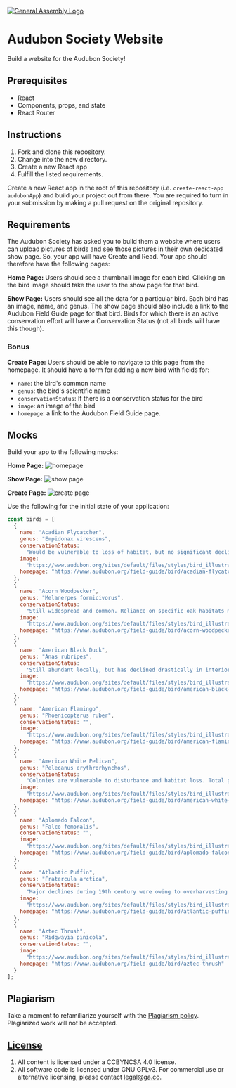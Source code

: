 [![General Assembly Logo](https://camo.githubusercontent.com/1a91b05b8f4d44b5bbfb83abac2b0996d8e26c92/687474703a2f2f692e696d6775722e636f6d2f6b6538555354712e706e67)](https://generalassemb.ly/education/web-development-immersive)

# Audubon Society Website

Build a website for the Audubon Society!

## Prerequisites

- React
- Components, props, and state
- React Router

## Instructions

1. Fork and clone this repository.
1. Change into the new directory.
1. Create a new React app
1. Fulfill the listed requirements.

Create a new React app in the root of this repository (i.e.
`create-react-app audubonApp`) and build your project out from there. You are required to
turn in your submission by making a pull request on the original repository.


## Requirements

The Audubon Society has asked you to build them a website where users can upload
pictures of birds and see those pictures in their own dedicated show page. So,
your app will have Create and Read. Your app should therefore have the following
pages:

**Home Page:** Users should see a thumbnail image for each bird. Clicking on the
bird image should take the user to the show page for that bird.

**Show Page:** Users should see all the data for a particular bird. Each bird
has an image, name, and genus. The show page should also include a link to the
Audubon Field Guide page for that bird. Birds for which there is an active
conservation effort will have a Conservation Status (not all birds will have
this though).

### Bonus

**Create Page:** Users should be able to navigate to this page from the
homepage. It should have a form for adding a new bird with fields for:

- `name`: the bird's common name
- `genus`: the bird's scientific name
- `conservationStatus`: If there is a conservation status for the bird
- `image`: an image of the bird
- `homepage`: a link to the Audubon Field Guide page.

## Mocks

Build your app to the following mocks:

**Home Page:**
![homepage](https://media.git.generalassemb.ly/user/8618/files/261bb4ca-cbb6-11e8-86de-e4da123819ce)

**Show Page:**
![show page](https://media.git.generalassemb.ly/user/8618/files/26595fb4-cbb6-11e8-9d34-3447f8414d6a)

**Create Page:**
![create page](https://media.git.generalassemb.ly/user/8618/files/25bc5570-cbb6-11e8-9912-eb843afec31c)

Use the following for the initial state of your application:

```js
const birds = [
  {
    name: "Acadian Flycatcher",
    genus: "Empidonax virescens",
    conservationStatus:
      "Would be vulnerable to loss of habitat, but no significant decline noted so far. In some regions, Brown-headed Cowbirds often lay eggs in nests of this species.",
    image:
      "https://www.audubon.org/sites/default/files/styles/bird_illustration/public/4492_Sibl_9780307957900_art_r1.jpg?itok=8HuhVVIy",
    homepage: "https://www.audubon.org/field-guide/bird/acadian-flycatcher"
  },
  {
    name: "Acorn Woodpecker",
    genus: "Melanerpes formicivorus",
    conservationStatus:
      "Still widespread and common. Reliance on specific oak habitats may make it vulnerable to the effects of climate change.",
    image:
      "https://www.audubon.org/sites/default/files/styles/bird_illustration/public/2420_Sibl_9780307957900_art_r1.jpg?itok=7khdegFX",
    homepage: "https://www.audubon.org/field-guide/bird/acorn-woodpecker"
  },
  {
    name: "American Black Duck",
    genus: "Anas rubripes",
    conservationStatus:
      'Still abundant locally, but has declined drastically in interior parts of range. Clearing of forest has favored invasion by Mallards, which hybridize extensively with Black Ducks, leading to genetic "swamping" of population.',
    image:
      "https://www.audubon.org/sites/default/files/styles/bird_illustration/public/783_Sibl_9780307957900_art_r1.jpg?itok=q04--9Fr",
    homepage: "https://www.audubon.org/field-guide/bird/american-black-duck"
  },
  {
    name: "American Flamingo",
    genus: "Phoenicopterus ruber",
    conservationStatus: "",
    image:
      "https://www.audubon.org/sites/default/files/styles/bird_illustration/public/601_Sibl_9780307957900_art_r1.jpg?itok=AcEmNVlO",
    homepage: "https://www.audubon.org/field-guide/bird/american-flamingo"
  },
  {
    name: "American White Pelican",
    genus: "Pelecanus erythrorhynchos",
    conservationStatus:
      "Colonies are vulnerable to disturbance and habitat loss. Total population probably declined through first half of 20th century, substantial increase since 1970s.",
    image:
      "https://www.audubon.org/sites/default/files/styles/bird_illustration/public/267_Sibl_9780307957900_art_r1.jpg?itok=eUpCM6_Y",
    homepage: "https://www.audubon.org/field-guide/bird/american-white-pelican"
  },
  {
    name: "Aplomado Falcon",
    genus: "Falco femoralis",
    conservationStatus: "",
    image:
      "https://www.audubon.org/sites/default/files/styles/bird_illustration/public/990_Sibl_9780307957900_art_r1.jpg?itok=gs0Ngawy",
    homepage: "https://www.audubon.org/field-guide/bird/aplomado-falcon"
  },
  {
    name: "Atlantic Puffin",
    genus: "Fratercula arctica",
    conservationStatus:
      "Major declines during 19th century were owing to overharvesting of eggs and adults. During 20th century, continued to decrease at southern end of breeding range in both North America and Europe. Vulnerable to introduction of predators (such as rats) to nesting islands. An ambitious Audubon project to re-introduce puffins on former nesting islands off Maine, started in the 1970s, has been a major success. However, at the southernmost colonies, puffins have poor breeding success in warm-water years, which are becoming more frequent as the climate heats up.",
    image:
      "https://www.audubon.org/sites/default/files/styles/bird_illustration/public/2514_Sibl_9780307957900_art_r1.jpg?itok=nTHL4EEu",
    homepage: "https://www.audubon.org/field-guide/bird/atlantic-puffin"
  },
  {
    name: "Aztec Thrush",
    genus: "Ridgwayia pinicola",
    conservationStatus: "",
    image:
      "https://www.audubon.org/sites/default/files/styles/bird_illustration/public/3556_Sibl_9780307957900_art_r1.jpg?itok=LP8V2DuC",
    homepage: "https://www.audubon.org/field-guide/bird/aztec-thrush"
  }
];
```

## Plagiarism

Take a moment to refamiliarize yourself with the
[Plagiarism policy](https://git.generalassemb.ly/DC-WDI/Administrative/blob/master/plagiarism.md).
Plagiarized work will not be accepted.

## [License](LICENSE)

1.  All content is licensed under a CC­BY­NC­SA 4.0 license.
2.  All software code is licensed under GNU GPLv3. For commercial use or
    alternative licensing, please contact legal@ga.co.
